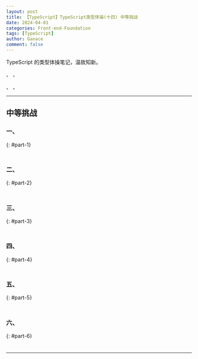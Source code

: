 ```yaml
---
layout: post
title: 【TypeScript】TypeScript类型体操(十四) 中等挑战
date: 2024-04-01
categories: Front-end-Foundation
tags: [TypeScript]
author: Ganace
comment: false
---
```


TypeScript 的类型体操笔记，温故知新。

[](#part-1) 、[](#part-2) 、[](#part-3)

[](#part-4) 、[](#part-5) 、[](#part-6)

---

## 中等挑战

### 一、

{: #part-1}

#####

```ts

```

### 二、

{: #part-2}

#####

```ts

```

### 三、

{: #part-3}

#####

```ts

```

### 四、

{: #part-4}

#####

```ts

```

### 五、

{: #part-5}

#####

```ts

```

### 六、

{: #part-6}

#####

```ts

```

---
